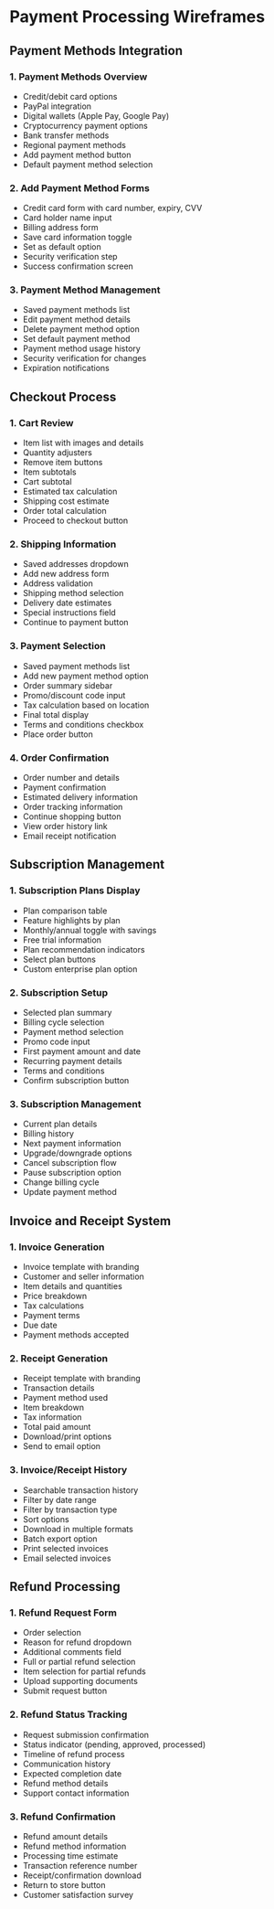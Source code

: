# Payment Processing Wireframes

## Payment Methods Integration

### 1. Payment Methods Overview
- Credit/debit card options
- PayPal integration
- Digital wallets (Apple Pay, Google Pay)
- Cryptocurrency payment options
- Bank transfer methods
- Regional payment methods
- Add payment method button
- Default payment method selection

### 2. Add Payment Method Forms
- Credit card form with card number, expiry, CVV
- Card holder name input
- Billing address form
- Save card information toggle
- Set as default option
- Security verification step
- Success confirmation screen

### 3. Payment Method Management
- Saved payment methods list
- Edit payment method details
- Delete payment method option
- Set default payment method
- Payment method usage history
- Security verification for changes
- Expiration notifications

## Checkout Process

### 1. Cart Review
- Item list with images and details
- Quantity adjusters
- Remove item buttons
- Item subtotals
- Cart subtotal
- Estimated tax calculation
- Shipping cost estimate
- Order total calculation
- Proceed to checkout button

### 2. Shipping Information
- Saved addresses dropdown
- Add new address form
- Address validation
- Shipping method selection
- Delivery date estimates
- Special instructions field
- Continue to payment button

### 3. Payment Selection
- Saved payment methods list
- Add new payment method option
- Order summary sidebar
- Promo/discount code input
- Tax calculation based on location
- Final total display
- Terms and conditions checkbox
- Place order button

### 4. Order Confirmation
- Order number and details
- Payment confirmation
- Estimated delivery information
- Order tracking information
- Continue shopping button
- View order history link
- Email receipt notification

## Subscription Management

### 1. Subscription Plans Display
- Plan comparison table
- Feature highlights by plan
- Monthly/annual toggle with savings
- Free trial information
- Plan recommendation indicators
- Select plan buttons
- Custom enterprise plan option

### 2. Subscription Setup
- Selected plan summary
- Billing cycle selection
- Payment method selection
- Promo code input
- First payment amount and date
- Recurring payment details
- Terms and conditions
- Confirm subscription button

### 3. Subscription Management
- Current plan details
- Billing history
- Next payment information
- Upgrade/downgrade options
- Cancel subscription flow
- Pause subscription option
- Change billing cycle
- Update payment method

## Invoice and Receipt System

### 1. Invoice Generation
- Invoice template with branding
- Customer and seller information
- Item details and quantities
- Price breakdown
- Tax calculations
- Payment terms
- Due date
- Payment methods accepted

### 2. Receipt Generation
- Receipt template with branding
- Transaction details
- Payment method used
- Item breakdown
- Tax information
- Total paid amount
- Download/print options
- Send to email option

### 3. Invoice/Receipt History
- Searchable transaction history
- Filter by date range
- Filter by transaction type
- Sort options
- Download in multiple formats
- Batch export option
- Print selected invoices
- Email selected invoices

## Refund Processing

### 1. Refund Request Form
- Order selection
- Reason for refund dropdown
- Additional comments field
- Full or partial refund selection
- Item selection for partial refunds
- Upload supporting documents
- Submit request button

### 2. Refund Status Tracking
- Request submission confirmation
- Status indicator (pending, approved, processed)
- Timeline of refund process
- Communication history
- Expected completion date
- Refund method details
- Support contact information

### 3. Refund Confirmation
- Refund amount details
- Refund method information
- Processing time estimate
- Transaction reference number
- Receipt/confirmation download
- Return to store button
- Customer satisfaction survey
